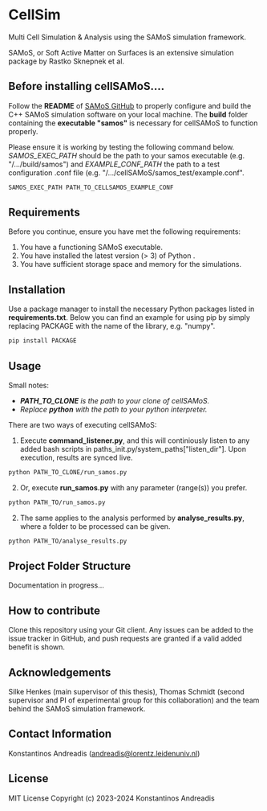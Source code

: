 # CellSim

Multi Cell Simulation & Analysis using the SAMoS simulation framework.

SAMoS, or Soft Active Matter on Surfaces is an extensive simulation package by
Rastko Sknepnek et al.

## Before installing cellSAMoS....

Follow the **README** of [SAMoS GitHub](https://github.com/sknepneklab/SAMoS) to properly configure
and build the C++ SAMoS simulation software on your local machine. The **build** folder containing the
**executable "samos"** is necessary for cellSAMoS to function properly.

Please ensure it is working by testing the following command below. _SAMOS_EXEC_PATH_ should be
the path to your samos executable (e.g. "/.../build/samos") and _EXAMPLE_CONF_PATH_ the path to a
test configuration .conf file (e.g. "/.../cellSAMoS/samos_test/example.conf".

```bash
SAMOS_EXEC_PATH PATH_TO_CELLSAMOS_EXAMPLE_CONF
```

## Requirements

Before you continue, ensure you have met the following requirements:

1. You have a functioning SAMoS executable.
2. You have installed the latest version (> 3) of Python .
3. You have sufficient storage space and memory for the simulations.

## Installation

Use a package manager to install the necessary Python packages listed in **requirements.txt**.
Below you can find an example for using pip by simply replacing PACKAGE with the name of the library,
e.g. "numpy".

```bash
pip install PACKAGE
```

## Usage

Small notes:

- _**PATH_TO_CLONE** is the path to your clone of cellSAMoS._
- _Replace **python** with the path to your python interpreter._

There are two ways of executing cellSAMoS:

1. Execute **command_listener.py**, and this will continiously listen to
   any added bash scripts in paths_init.py/system_paths["listen_dir"]. Upon execution, results are synced live.

```bash
python PATH_TO_CLONE/run_samos.py
```

2. Or, execute **run_samos.py** with any parameter (range(s)) you prefer.

```bash
python PATH_TO/run_samos.py
```

2. The same applies to the analysis performed by **analyse_results.py**, where a folder to be processed can be given.

```bash
python PATH_TO/analyse_results.py
```

## Project Folder Structure

Documentation in progress...

## How to contribute

Clone this repository using your Git client. Any issues can be added to the issue tracker in GitHub,
and push requests are granted if a valid added benefit is shown.

## Acknowledgements

Silke Henkes (main supervisor of this thesis), Thomas Schmidt (second supervisor and
PI of experimental group for this collaboration) and the team behind the SAMoS simulation framework.

## Contact Information

Konstantinos Andreadis (andreadis@lorentz.leidenuniv.nl)

## License

MIT License
Copyright (c) 2023-2024 Konstantinos Andreadis